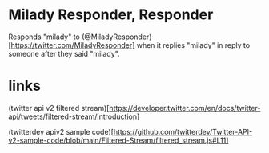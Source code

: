 # Milady Responder, Responder 

Responds "milady" to (@MiIadyResponder)[https://twitter.com/MiIadyResponder] when it replies "milady" in reply to someone after they said "milady".

# links

(twitter api v2 filtered stream)[https://developer.twitter.com/en/docs/twitter-api/tweets/filtered-stream/introduction]

(twitterdev apiv2 sample code)[https://github.com/twitterdev/Twitter-API-v2-sample-code/blob/main/Filtered-Stream/filtered_stream.js#L11]
